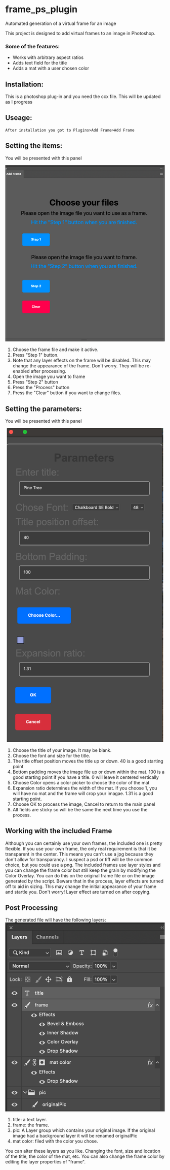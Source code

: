 # frame_ps_plugin
Automated generation of a virtual frame for an image

This project is designed to add virtual frames to an image in Photoshop.

### Some of the features:
* Works with arbitrary aspect ratios
* Adds text field for the title
* Adds a mat with a user chosen color

## Installation:
  This is a photoshop plug-in and you need the ccx file.
  This will be updated as I progress

## Useage:
    After installation you got to Plugins>Add Frame>Add Frame

## Setting the items:
  You will be presented with this panel  
  
   ![Choose Files](assets/choosefiles.png)
1. Choose the frame file and make it active.
2. Press "Step 1" button.
3. Note that any layer effects on the frame will be disabled. This may change the appearance of the frame. Don't worry. They will be re-enabled after processing.
3. Open the image you want to frame
4. Press "Step 2" button
5. Press the "Process" button
6. Press the "Clear" button if you want to change files.

## Setting the parameters:
  You will be presented with this panel  
  
   ![Choose parameters](assets/parameters.png)
1. Choose the title of your image. It may be blank.
2. Choose the font and size for the title.
2. The title offset position moves the title up or down. 40 is a good starting point
3. Bottom padding moves the image file up or down within the mat. 100 is a good starting point if you have a title. 0 will leave it centered vertically
4. Choose Color opens a color picker to choose the color of the mat
5. Expansion ratio determines the width of the mat. If you choose 1, you will have no mat and the frame will crop your imagae. 1.31 is a good starting point.
6. Choose OK to process the image, Cancel to return to the main panel
7. All fields are sticky so will be the same the next time you use the process.


## Working with the included Frame
Although you can certainly use your own frames, the included one is pretty flexible. If you use your own frame, the only real requirement is that it be transparent in the center. This means you can't use a jpg because they don't allow for transparancy. I suspect a psd or tiff will be the common choice, but you could use a png. The included frames use layer styles and you can change the frame color but still keep the grain by modifying the Color Overlay. You can do this on the original frame file or on the image generated by the script. Beware that in the process, layer effects are turned off to aid in sizing. This may change the initial appearance of your frame and startle you. Don't worry! Layer effect are turned on after copying. 

## Post Processing
The generated file will have the following layers:
![Layers](assets/layers.png)

1. title: a text layer.
2. frame: the frame.
3. pic: A Layer group which contains your original image. If the original image had a background layer it will be renamed originalPic
4. mat color: filed with the color you chose.

You can alter these layers as you like. Changing the font, size and location of the title, the color of the mat, etc. You can also change the frame color by editing the layer properties of "frame".
